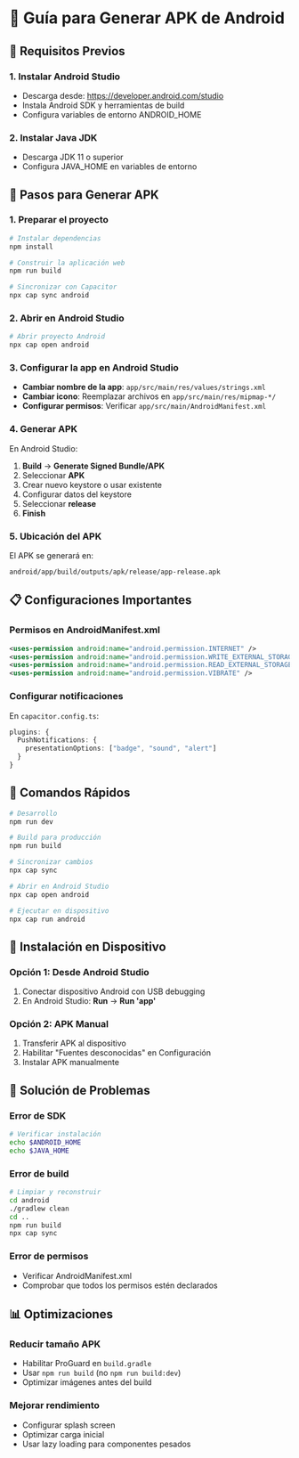 # 📱 Guía para Generar APK de Android

## 🔧 Requisitos Previos

### 1. Instalar Android Studio
- Descarga desde: https://developer.android.com/studio
- Instala Android SDK y herramientas de build
- Configura variables de entorno ANDROID_HOME

### 2. Instalar Java JDK
- Descarga JDK 11 o superior
- Configura JAVA_HOME en variables de entorno

## 🚀 Pasos para Generar APK

### 1. Preparar el proyecto
```bash
# Instalar dependencias
npm install

# Construir la aplicación web
npm run build

# Sincronizar con Capacitor
npx cap sync android
```

### 2. Abrir en Android Studio
```bash
# Abrir proyecto Android
npx cap open android
```

### 3. Configurar la app en Android Studio
- **Cambiar nombre de la app**: `app/src/main/res/values/strings.xml`
- **Cambiar icono**: Reemplazar archivos en `app/src/main/res/mipmap-*/`
- **Configurar permisos**: Verificar `app/src/main/AndroidManifest.xml`

### 4. Generar APK
En Android Studio:
1. **Build** → **Generate Signed Bundle/APK**
2. Seleccionar **APK**
3. Crear nuevo keystore o usar existente
4. Configurar datos del keystore
5. Seleccionar **release**
6. **Finish**

### 5. Ubicación del APK
El APK se generará en:
```
android/app/build/outputs/apk/release/app-release.apk
```

## 📋 Configuraciones Importantes

### Permisos en AndroidManifest.xml
```xml
<uses-permission android:name="android.permission.INTERNET" />
<uses-permission android:name="android.permission.WRITE_EXTERNAL_STORAGE" />
<uses-permission android:name="android.permission.READ_EXTERNAL_STORAGE" />
<uses-permission android:name="android.permission.VIBRATE" />
```

### Configurar notificaciones
En `capacitor.config.ts`:
```typescript
plugins: {
  PushNotifications: {
    presentationOptions: ["badge", "sound", "alert"]
  }
}
```

## 🎯 Comandos Rápidos

```bash
# Desarrollo
npm run dev

# Build para producción
npm run build

# Sincronizar cambios
npx cap sync

# Abrir en Android Studio
npx cap open android

# Ejecutar en dispositivo
npx cap run android
```

## 📱 Instalación en Dispositivo

### Opción 1: Desde Android Studio
1. Conectar dispositivo Android con USB debugging
2. En Android Studio: **Run** → **Run 'app'**

### Opción 2: APK Manual
1. Transferir APK al dispositivo
2. Habilitar "Fuentes desconocidas" en Configuración
3. Instalar APK manualmente

## 🔧 Solución de Problemas

### Error de SDK
```bash
# Verificar instalación
echo $ANDROID_HOME
echo $JAVA_HOME
```

### Error de build
```bash
# Limpiar y reconstruir
cd android
./gradlew clean
cd ..
npm run build
npx cap sync
```

### Error de permisos
- Verificar AndroidManifest.xml
- Comprobar que todos los permisos estén declarados

## 📊 Optimizaciones

### Reducir tamaño APK
- Habilitar ProGuard en `build.gradle`
- Usar `npm run build` (no `npm run build:dev`)
- Optimizar imágenes antes del build

### Mejorar rendimiento
- Configurar splash screen
- Optimizar carga inicial
- Usar lazy loading para componentes pesados